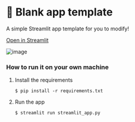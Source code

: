# 🎈 Blank app template

A simple Streamlit app template for you to modify!

[Open in Streamlit](https://tax-free-car.streamlit.app/)

![image](https://github.com/user-attachments/assets/cad8c91f-b4af-4161-9292-b7db8d608da0)


### How to run it on your own machine

1. Install the requirements

   ```
   $ pip install -r requirements.txt
   ```

2. Run the app

   ```
   $ streamlit run streamlit_app.py
   ```

